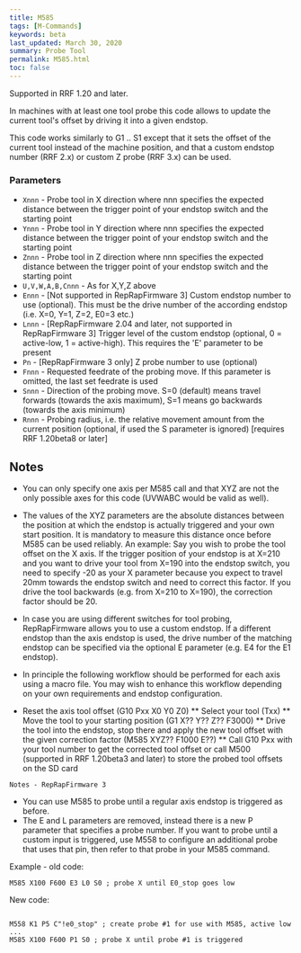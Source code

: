 ```yaml
---
title: M585
tags: [M-Commands] 
keywords: beta 
last_updated: March 30, 2020 
summary: Probe Tool 
permalink: M585.html
toc: false 
---
```



Supported in RRF 1.20 and later.

In machines with at least one tool probe this code allows to update the current tool's offset by driving it into a given endstop.

This code works similarly to G1 .. S1 except that it sets the offset of the current tool instead of the machine position, and that a custom endstop number (RRF 2.x) or custom Z probe (RRF 3.x) can be used.

### Parameters

* `Xnnn` - Probe tool in X direction where nnn specifies the expected distance between the trigger point of your endstop switch and the starting point
* `Ynnn` - Probe tool in Y direction where nnn specifies the expected distance between the trigger point of your endstop switch and the starting point
* `Znnn` - Probe tool in Z direction where nnn specifies the expected distance between the trigger point of your endstop switch and the starting point
* `U,V,W,A,B,Cnnn` - As for X,Y,Z above
* `Ennn` - [Not supported in RepRapFirmware 3] Custom endstop number to use (optional). This must be the drive number of the according endstop (i.e. X=0, Y=1, Z=2, E0=3 etc.)
* `Lnnn` -  [RepRapFirmware 2.04 and later, not supported in RepRapFirmware 3] Trigger level of the custom endstop (optional, 0 = active-low, 1 = active-high). This requires the 'E'  parameter to be present
* `Pn` - [RepRapFirmware 3 only] Z probe number to use (optional)
* `Fnnn` - Requested feedrate of the probing move. If this parameter is omitted, the last set feedrate is used
* `Snnn` - Direction of the probing move. S=0 (default) means travel forwards (towards the axis maximum), S=1 means go backwards (towards the axis minimum)
* `Rnnn` - Probing radius, i.e. the relative movement amount from the current position (optional, if used the S parameter is ignored) [requires RRF 1.20beta8 or later]

## Notes

* You can only specify one axis per M585 call and that XYZ are not the only possible axes for this code (UVWABC would be valid as well).
* The values of the XYZ parameters are the absolute distances between the position at which the endstop is actually triggered and your own start position. It is mandatory to measure this distance once before M585 can be used reliably. An example: Say you wish to probe the tool offset on the X axis. If the trigger position of your endstop is at X=210 and you want to drive your tool from X=190 into the endstop switch, you need to specify -20 as your X parameter because you expect to travel 20mm towards the endstop switch and need to correct this factor. If you drive the tool backwards (e.g. from X=210 to X=190), the correction factor should be 20.
* In case you are using different switches for tool probing, RepRapFirmware allows you to use a custom endstop. If a different endstop than the axis endstop is used, the drive number of the matching endstop can be specified via the optional E parameter (e.g. E4 for the E1 endstop).
* In principle the following workflow should be performed for each axis using a macro file. You may wish to enhance this workflow depending on your own requirements and endstop configuration.

* Reset the axis tool offset (G10 Pxx X0 Y0 Z0)
** Select your tool (Txx)
** Move the tool to your starting position (G1 X?? Y?? Z?? F3000)
** Drive the tool into the endstop, stop there and apply the new tool offset with the given correction factor (M585 XYZ?? F1000 E??)
** Call G10 Pxx with your tool number to get the corrected tool offset or call M500 (supported in RRF 1.20beta3 and later) to store the probed tool offsets on the SD card

`Notes - RepRapFirmware 3`

* You can use M585 to probe until a regular axis endstop is triggered as before.
* The E and L parameters are removed, instead there is a new P parameter that specifies a probe number. If you want to probe until a custom input is triggered, use M558 to configure an additional probe that uses that pin, then refer to that probe in your M585 command.

Example - old code:

```
M585 X100 F600 E3 L0 S0 ; probe X until E0_stop goes low
```

New code:

```

M558 K1 P5 C"!e0_stop" ; create probe #1 for use with M585, active low
...
M585 X100 F600 P1 S0 ; probe X until probe #1 is triggered

```

